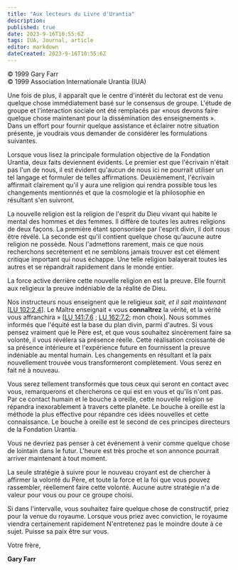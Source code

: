 ```yaml
---
title: "Aux lecteurs du Livre d'Urantia"
description: 
published: true
date: 2023-9-16T10:55:6Z
tags: IUA, Journal, article
editor: markdown
dateCreated: 2023-9-16T10:55:6Z
---
```


<p class="v-card v-sheet theme--light grey lighten-3 px-2">© 1999 Gary Farr<br>© 1999 Association Internationale Urantia (IUA)</p>

Une fois de plus, il apparaît que le centre d'intérêt du lectorat est de venu quelque chose immédiatement basé sur le consensus de groupe. L'étude de groupe et l'interaction sociale ont été remplacés par «nous devons faire quelque chose maintenant pour la dissémination des enseignements $»$. Dans un effort pour fournir quelque assistance et éclairer notre situation présente, je voudrais vous demander de considérer les formulations suivantes.

Lorsque vous lisez la principale formulation objective de la Fondation Urantia, deux faits deviennent évidents. Le premier est que l'écrivain n'était pas l'un de nous, il est évident qu'aucun de nous ici ne pourrait utiliser un tel langage et formuler de telles affirmations. Deuxièmement, l'écrivain affirmait clairement qu'il y aura une religion qui rendra possible tous les changements mentionnés et que la cosmologie et la philosophie en résultant s'en suivront.

La nouvelle religion est la religion de l'esprit du Dieu vivant qui habite le mental des hommes et des femmes. Il diffère de toutes les autres religions de deux façons. La première étant sponsorisée par l'esprit divin, il doit nous être révélé. La seconde est qu'il contient quelque chose qu'aucune autre religion ne possède. Nous l'admettons rarement, mais ce que nous recherchons secrètement et ne semblons jamais trouver est cet élément critique important qui nous échappe. Une telle religion balayerait toutes les autres et se répandrait rapidement dans le monde entier.

La force active derrière cette nouvelle religion en est la preuve. Elle fournit aux religieux la preuve indéniable de la réalité de Dieu.

Nos instructeurs nous enseignent que le religieux _sait, et il sait maintenant_ [[LU 102:2.4](/fr/The_Urantia_Book/102#p2_4)]. Le Maître enseignait « vous **connaîtrez** la vérité, et la vérité vous affranchira » [[LU 141:7.6](/fr/The_Urantia_Book/141#p7_6) ; [LU 162:7.2](/fr/The_Urantia_Book/162#p7_2); mon choix]. Nous sommes informés que l'équité est la base du plan divin, parmi d'autres. Si vous pensez vraiment que le Père est, et que vous souhaitez sincèrement faire sa volonté, il vous révélera sa présence réelle. Cette réalisation croissante de sa présence intérieure et l'expérience future en fournissent la preuve indéniable au mental humain. Les changements en résultant et la paix nouvellement trouvée vous transformeront complètement. Vous serez en fait né à nouveau.

Vous serez tellement transformés que tous ceux qui seront en contact avec vous, remarquerons et chercherons ce qui est en vous et qu'ils n'ont pas. Par ce contact humain et le bouche à oreille, cette nouvelle religion se répandra inexorablement à travers cette planète. Le bouche à oreille est la méthode la plus effective pour répandre ces idées nouvelles et cette connaissance. Le bouche à oreille est le second de ces principes directeurs de la Fondation Urantia.

Vous ne devriez pas penser à cet événement à venir comme quelque chose de lointain dans le futur. L'heure est très proche et son annonce pourrait arriver maintenant à tout moment.

La seule stratégie à suivre pour le nouveau croyant est de chercher à affirmer la volonté du Père, et toute la force et la foi que vous pouvez rassembler, réellement faire cette volonté. Aucune autre stratégie n'a de valeur pour vous ou pour ce groupe choisi.

Si dans l'intervalle, vous souhaitez faire quelque chose de constructif, priez pour la venue du royaume. Lorsque vous priez avec conviction, le royaume viendra certainement rapidement N'entretenez pas le moindre doute à ce sujet. Puisse sa paix être sur vous.

Votre frère,

**Gary Farr**